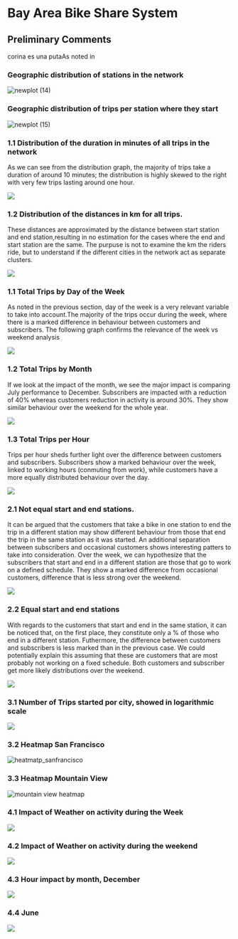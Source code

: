 # Bay Area Bike Share System

## Preliminary Comments

corina es una putaAs noted in

### Geographic distribution of stations in the network

![newplot (14)](https://user-images.githubusercontent.com/37026778/85102706-7bcf8680-b205-11ea-84f7-e94512f3e815.png)

### Geographic distribution of trips per station where they start

![newplot (15)](https://user-images.githubusercontent.com/37026778/85102635-5c385e00-b205-11ea-8b46-7be9324bd7cd.png)

### 1.1 Distribution of the duration in minutes of all trips in the network

As we can see from the distribution graph, the majority of trips take a duration of around 10 minutes; the distribution is
highly skewed to the right with very few trips lasting around one hour. 

<img src="Images/Dist_duration.png">

### 1.2 Distribution of the distances in km for all trips.

These distances are approximated by the distance between start station and end station,resulting in no estimation for the cases where the end and start station are the same. The purpuse is not to examine the km the riders ride, but to understand if the different cities in the network act as separate clusters.

<img src="Images/distance_km.png">

### 1.1 Total Trips by Day of the Week

As noted in the previous section, day of the week is a very relevant variable to take into account.The majority of the trips
occur during the week, where there is a marked difference in behaviour between customers and subscribers. The following graph confirms the relevance of the week vs weekend analysis
 
<img src="Images/trips_days.png">
 

### 1.2 Total Trips by Month 

If we look at the impact of the month, we see the major impact is comparing July performance to December. Subscribers are impacted with a reduction of 40% whereas customers reduction in activity is around 30%. They show similar behaviour over the weekend for the whole year.


<img src="Images/trips%20per%20month.png">


### 1.3 Total Trips per Hour

Trips per hour sheds further light over the difference between customers and subscribers. Subscribers show a marked behaviour over the week, linked to working hours (conmuting from work), while customers have a more equally distributed behaviour over the day.

<img src="Images/trips%20per%20hour.png">



### 2.1 Not equal start and end stations. 

It can be argued that the customers that take a bike in one station to end the trip in a different station may show different behaviour from those that end the trip in the same station as it was started. An additional separation between subscribers and occasional customers shows interesting patters to take into consideration. Over the week, we can hypothesize that the subscribers that start and end in a different station are those that go to work on a defined schedule. They show a marked difference from occasional customers, difference that is less strong over the weekend.

<img src="Images/no_equal_dis.png">

### 2.2 Equal start and end stations

With regards to the customers that start and end in the same station, it can be noticed that, on the first place, they constitute only a % of those who end in a different station. Futhermore, the difference between customers and subscribers is less marked than in the previous case. We could potentially explain this assuming that these are customers that are most probably not working on a fixed schedule. Both customers and subscriber get more likely distributions over the weekend.

<img src="Images/equal_stations_dis.png">

### 3.1 Number of Trips started por city, showed in logarithmic scale

<img src="Images/cities.png">

### 3.2 Heatmap San Francisco

![heatmatp_sanfrancisco](https://user-images.githubusercontent.com/37026778/85104797-8db32880-b209-11ea-89c2-69fa6db7595a.png)

### 3.3 Heatmap Mountain View

![mountain view heatmap](https://user-images.githubusercontent.com/37026778/85104950-d79c0e80-b209-11ea-80e2-cbc3875d9510.png)

### 4.1 Impact of Weather on activity during the Week

<img src="Images/weather_impact_week.png">

### 4.2 Impact of Weather on activity during the weekend

<img src="Images/weather_impact_weekend.png">

### 4.3 Hour impact by month, December

<img src="Images/December.png">

### 4.4 June

<img src="Images/june.png">


